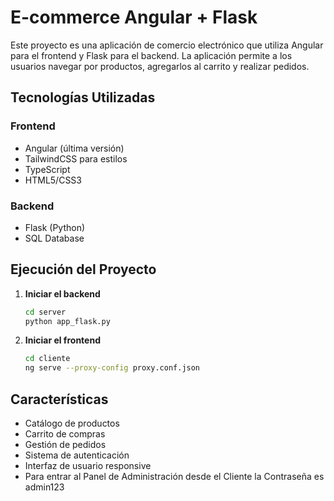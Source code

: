 # E-commerce Angular + Flask

Este proyecto es una aplicación de comercio electrónico que utiliza Angular para el frontend y Flask para el backend. La aplicación permite a los usuarios navegar por productos, agregarlos al carrito y realizar pedidos.

## Tecnologías Utilizadas

### Frontend
- Angular (última versión)
- TailwindCSS para estilos
- TypeScript
- HTML5/CSS3

### Backend
- Flask (Python)
- SQL Database

## Ejecución del Proyecto

1. **Iniciar el backend**
   ```bash
   cd server
   python app_flask.py
   ```

2. **Iniciar el frontend**
   ```bash
   cd cliente
   ng serve --proxy-config proxy.conf.json
   
   ```

## Características

- Catálogo de productos
- Carrito de compras
- Gestión de pedidos
- Sistema de autenticación
- Interfaz de usuario responsive
- Para entrar al Panel de Administración desde el Cliente la Contraseña es admin123
